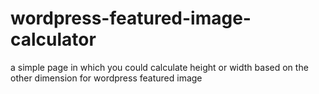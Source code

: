 # wordpress-featured-image-calculator
a simple page in which you could calculate height or width based on the other dimension for wordpress featured image
